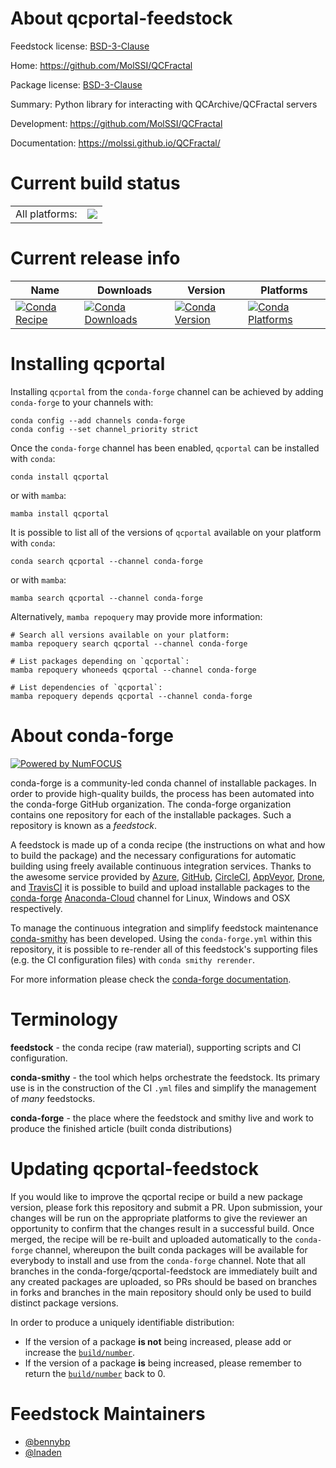 About qcportal-feedstock
========================

Feedstock license: [BSD-3-Clause](https://github.com/conda-forge/qcportal-feedstock/blob/main/LICENSE.txt)

Home: https://github.com/MolSSI/QCFractal

Package license: [BSD-3-Clause](https://opensource.org/license/bsd-3-clause/)

Summary: Python library for interacting with QCArchive/QCFractal servers

Development: https://github.com/MolSSI/QCFractal

Documentation: https://molssi.github.io/QCFractal/

Current build status
====================


<table><tr><td>All platforms:</td>
    <td>
      <a href="https://dev.azure.com/conda-forge/feedstock-builds/_build/latest?definitionId=6233&branchName=main">
        <img src="https://dev.azure.com/conda-forge/feedstock-builds/_apis/build/status/qcportal-feedstock?branchName=main">
      </a>
    </td>
  </tr>
</table>

Current release info
====================

| Name | Downloads | Version | Platforms |
| --- | --- | --- | --- |
| [![Conda Recipe](https://img.shields.io/badge/recipe-qcportal-green.svg)](https://anaconda.org/conda-forge/qcportal) | [![Conda Downloads](https://img.shields.io/conda/dn/conda-forge/qcportal.svg)](https://anaconda.org/conda-forge/qcportal) | [![Conda Version](https://img.shields.io/conda/vn/conda-forge/qcportal.svg)](https://anaconda.org/conda-forge/qcportal) | [![Conda Platforms](https://img.shields.io/conda/pn/conda-forge/qcportal.svg)](https://anaconda.org/conda-forge/qcportal) |

Installing qcportal
===================

Installing `qcportal` from the `conda-forge` channel can be achieved by adding `conda-forge` to your channels with:

```
conda config --add channels conda-forge
conda config --set channel_priority strict
```

Once the `conda-forge` channel has been enabled, `qcportal` can be installed with `conda`:

```
conda install qcportal
```

or with `mamba`:

```
mamba install qcportal
```

It is possible to list all of the versions of `qcportal` available on your platform with `conda`:

```
conda search qcportal --channel conda-forge
```

or with `mamba`:

```
mamba search qcportal --channel conda-forge
```

Alternatively, `mamba repoquery` may provide more information:

```
# Search all versions available on your platform:
mamba repoquery search qcportal --channel conda-forge

# List packages depending on `qcportal`:
mamba repoquery whoneeds qcportal --channel conda-forge

# List dependencies of `qcportal`:
mamba repoquery depends qcportal --channel conda-forge
```


About conda-forge
=================

[![Powered by
NumFOCUS](https://img.shields.io/badge/powered%20by-NumFOCUS-orange.svg?style=flat&colorA=E1523D&colorB=007D8A)](https://numfocus.org)

conda-forge is a community-led conda channel of installable packages.
In order to provide high-quality builds, the process has been automated into the
conda-forge GitHub organization. The conda-forge organization contains one repository
for each of the installable packages. Such a repository is known as a *feedstock*.

A feedstock is made up of a conda recipe (the instructions on what and how to build
the package) and the necessary configurations for automatic building using freely
available continuous integration services. Thanks to the awesome service provided by
[Azure](https://azure.microsoft.com/en-us/services/devops/), [GitHub](https://github.com/),
[CircleCI](https://circleci.com/), [AppVeyor](https://www.appveyor.com/),
[Drone](https://cloud.drone.io/welcome), and [TravisCI](https://travis-ci.com/)
it is possible to build and upload installable packages to the
[conda-forge](https://anaconda.org/conda-forge) [Anaconda-Cloud](https://anaconda.org/)
channel for Linux, Windows and OSX respectively.

To manage the continuous integration and simplify feedstock maintenance
[conda-smithy](https://github.com/conda-forge/conda-smithy) has been developed.
Using the ``conda-forge.yml`` within this repository, it is possible to re-render all of
this feedstock's supporting files (e.g. the CI configuration files) with ``conda smithy rerender``.

For more information please check the [conda-forge documentation](https://conda-forge.org/docs/).

Terminology
===========

**feedstock** - the conda recipe (raw material), supporting scripts and CI configuration.

**conda-smithy** - the tool which helps orchestrate the feedstock.
                   Its primary use is in the construction of the CI ``.yml`` files
                   and simplify the management of *many* feedstocks.

**conda-forge** - the place where the feedstock and smithy live and work to
                  produce the finished article (built conda distributions)


Updating qcportal-feedstock
===========================

If you would like to improve the qcportal recipe or build a new
package version, please fork this repository and submit a PR. Upon submission,
your changes will be run on the appropriate platforms to give the reviewer an
opportunity to confirm that the changes result in a successful build. Once
merged, the recipe will be re-built and uploaded automatically to the
`conda-forge` channel, whereupon the built conda packages will be available for
everybody to install and use from the `conda-forge` channel.
Note that all branches in the conda-forge/qcportal-feedstock are
immediately built and any created packages are uploaded, so PRs should be based
on branches in forks and branches in the main repository should only be used to
build distinct package versions.

In order to produce a uniquely identifiable distribution:
 * If the version of a package **is not** being increased, please add or increase
   the [``build/number``](https://docs.conda.io/projects/conda-build/en/latest/resources/define-metadata.html#build-number-and-string).
 * If the version of a package **is** being increased, please remember to return
   the [``build/number``](https://docs.conda.io/projects/conda-build/en/latest/resources/define-metadata.html#build-number-and-string)
   back to 0.

Feedstock Maintainers
=====================

* [@bennybp](https://github.com/bennybp/)
* [@lnaden](https://github.com/lnaden/)

